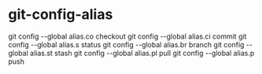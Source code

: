 # git-config-alias

git config --global alias.co checkout
git config --global alias.ci commit
git config --global alias.s status
git config --global alias.br branch
git config --global alias.st stash
git config --global alias.pl pull
git config --global alias.p push
